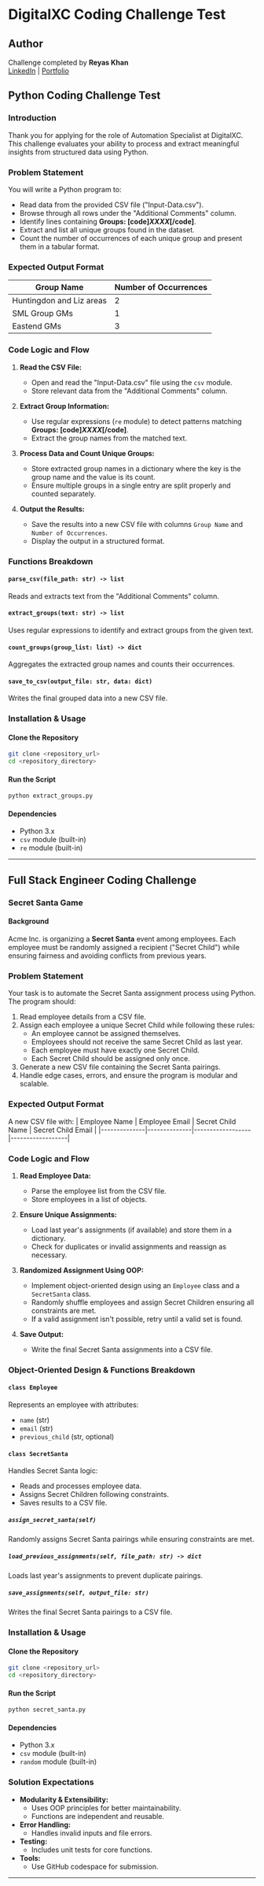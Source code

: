 # DigitalXC Coding Challenge Test

## Author
Challenge completed by **Reyas Khan**  
[LinkedIn](#https://www.linkedin.com/in/reyas-khan-16640825b/) | [Portfolio](#https://rewyekha.github.io/#/home)

## Python Coding Challenge Test

### Introduction
Thank you for applying for the role of Automation Specialist at DigitalXC. This challenge evaluates your ability to process and extract meaningful insights from structured data using Python.

### Problem Statement
You will write a Python program to:
- Read data from the provided CSV file ("Input-Data.csv").
- Browse through all rows under the "Additional Comments" column.
- Identify lines containing **Groups: [code]<I>XXXX</I>[/code]**.
- Extract and list all unique groups found in the dataset.
- Count the number of occurrences of each unique group and present them in a tabular format.

### Expected Output Format
| Group Name | Number of Occurrences |
|------------|----------------------|
| Huntingdon and Liz areas | 2 |
| SML Group GMs | 1 |
| Eastend GMs | 3 |

### Code Logic and Flow

1. **Read the CSV File:**
   - Open and read the "Input-Data.csv" file using the `csv` module.
   - Store relevant data from the "Additional Comments" column.

2. **Extract Group Information:**
   - Use regular expressions (`re` module) to detect patterns matching **Groups: [code]<I>XXXX</I>[/code]**.
   - Extract the group names from the matched text.

3. **Process Data and Count Unique Groups:**
   - Store extracted group names in a dictionary where the key is the group name and the value is its count.
   - Ensure multiple groups in a single entry are split properly and counted separately.

4. **Output the Results:**
   - Save the results into a new CSV file with columns `Group Name` and `Number of Occurrences`.
   - Display the output in a structured format.

### Functions Breakdown

#### `parse_csv(file_path: str) -> list`
Reads and extracts text from the "Additional Comments" column.

#### `extract_groups(text: str) -> list`
Uses regular expressions to identify and extract groups from the given text.

#### `count_groups(group_list: list) -> dict`
Aggregates the extracted group names and counts their occurrences.

#### `save_to_csv(output_file: str, data: dict)`
Writes the final grouped data into a new CSV file.

### Installation & Usage

#### Clone the Repository
```sh
git clone <repository_url>
cd <repository_directory>
```

#### Run the Script
```sh
python extract_groups.py
```

#### Dependencies
- Python 3.x
- `csv` module (built-in)
- `re` module (built-in)

---

## Full Stack Engineer Coding Challenge

### Secret Santa Game

#### Background
Acme Inc. is organizing a **Secret Santa** event among employees. Each employee must be randomly assigned a recipient ("Secret Child") while ensuring fairness and avoiding conflicts from previous years.

### Problem Statement
Your task is to automate the Secret Santa assignment process using Python. The program should:
1. Read employee details from a CSV file.
2. Assign each employee a unique Secret Child while following these rules:
   - An employee cannot be assigned themselves.
   - Employees should not receive the same Secret Child as last year.
   - Each employee must have exactly one Secret Child.
   - Each Secret Child should be assigned only once.
3. Generate a new CSV file containing the Secret Santa pairings.
4. Handle edge cases, errors, and ensure the program is modular and scalable.

### Expected Output Format
A new CSV file with:
| Employee Name | Employee Email | Secret Child Name | Secret Child Email |
|--------------|--------------|------------------|------------------|

### Code Logic and Flow

1. **Read Employee Data:**
   - Parse the employee list from the CSV file.
   - Store employees in a list of objects.

2. **Ensure Unique Assignments:**
   - Load last year's assignments (if available) and store them in a dictionary.
   - Check for duplicates or invalid assignments and reassign as necessary.

3. **Randomized Assignment Using OOP:**
   - Implement object-oriented design using an `Employee` class and a `SecretSanta` class.
   - Randomly shuffle employees and assign Secret Children ensuring all constraints are met.
   - If a valid assignment isn't possible, retry until a valid set is found.

4. **Save Output:**
   - Write the final Secret Santa assignments into a CSV file.

### Object-Oriented Design & Functions Breakdown

#### `class Employee`
Represents an employee with attributes:
- `name` (str)
- `email` (str)
- `previous_child` (str, optional)

#### `class SecretSanta`
Handles Secret Santa logic:
- Reads and processes employee data.
- Assigns Secret Children following constraints.
- Saves results to a CSV file.

##### `assign_secret_santa(self)`
Randomly assigns Secret Santa pairings while ensuring constraints are met.

##### `load_previous_assignments(self, file_path: str) -> dict`
Loads last year's assignments to prevent duplicate pairings.

##### `save_assignments(self, output_file: str)`
Writes the final Secret Santa pairings to a CSV file.

### Installation & Usage

#### Clone the Repository
```sh
git clone <repository_url>
cd <repository_directory>
```

#### Run the Script
```sh
python secret_santa.py
```

#### Dependencies
- Python 3.x
- `csv` module (built-in)
- `random` module (built-in)

### Solution Expectations

- **Modularity & Extensibility:**
  - Uses OOP principles for better maintainability.
  - Functions are independent and reusable.
- **Error Handling:**
  - Handles invalid inputs and file errors.
- **Testing:**
  - Includes unit tests for core functions.
- **Tools:**
  - Use GitHub codespace for submission.

---




